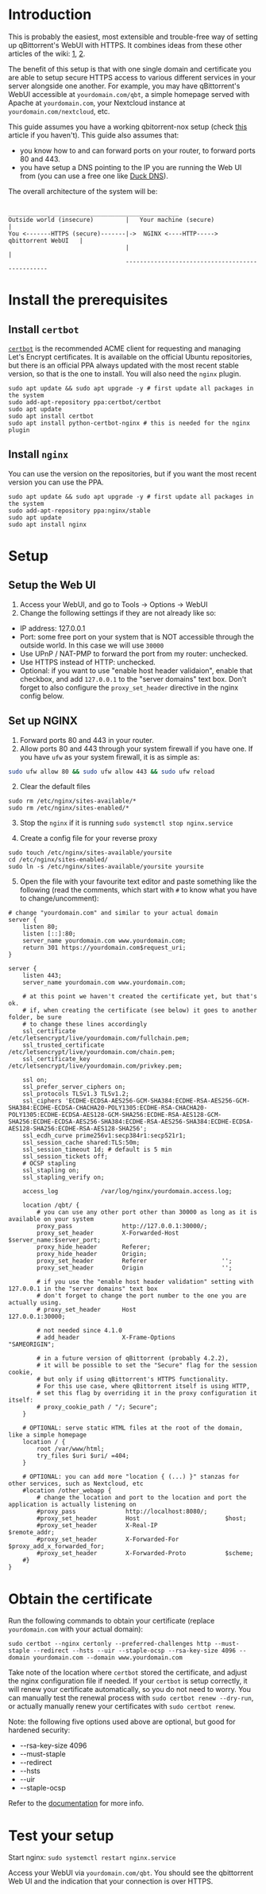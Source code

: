 # Introduction
This is probably the easiest, most extensible and trouble-free way of setting up qBittorrent's WebUI with HTTPS. It combines ideas from these other articles of the wiki: [1][qbt-webui-https], [2][qbt-reverse-proxy].

The benefit of this setup is that with one single domain and certificate you are able to setup secure HTTPS access to various different services in your server alongside one another. For example, you may have qBittorrent's WebUI accessible at `yourdomain.com/qbt`, a simple homepage served with Apache at `yourdomain.com`, your Nextcloud instance at `yourdomain.com/nextcloud`, etc.

This guide assumes you have a working qbitorrent-nox setup (check [this][qbt-nox-wiki-setup] article if you haven't).
This guide also assumes that:
* you know how to and can forward ports on your router, to forward ports 80 and 443.
* you have setup a DNS pointing to the IP you are running the Web UI from (you can use a free one like [Duck DNS][duckdns-url]).

The overall architecture of the system will be:
```
                                 ________________________________________________
Outside world (insecure)         |   Your machine (secure)                      |
You <-------HTTPS (secure)-------|->  NGINX <----HTTP-----> qbittorrent WebUI   |
                                 |                                              |
                                 ------------------------------------------------
```

# Install the prerequisites
## Install `certbot`
[`certbot`][certbot-url] is the recommended ACME client for requesting and managing Let's Encrypt certificates. It is available on the official Ubuntu repositories, but there is an official PPA always updated with the most recent stable version, so that is the one to install. You will also need the `nginx` plugin.
```shell
sudo apt update && sudo apt upgrade -y # first update all packages in the system
sudo add-apt-repository ppa:certbot/certbot
sudo apt update
sudo apt install certbot 
sudo apt install python-certbot-nginx # this is needed for the nginx plugin
```

## Install `nginx`
You can use the version on the repositories, but if you want the most recent version you can use the PPA.
```shell
sudo apt update && sudo apt upgrade -y # first update all packages in the system
sudo add-apt-repository ppa:nginx/stable
sudo apt update
sudo apt install nginx
```
# Setup

## Setup the Web UI

1. Access your WebUI, and go to Tools -> Options -> WebUI
2. Change the following settings if they are not already like so:
* IP address: 127.0.0.1
* Port: some free port on your system that is NOT accessible through the outside world. In this case we will use `30000`
* Use UPnP / NAT-PMP to forward the port from my router: unchecked.
* Use HTTPS instead of HTTP: unchecked.
* Optional: if you want to use "enable host header validaion", enable that checkbox, and add `127.0.0.1` to the "server domains" text box. Don't forget to also configure the `proxy_set_header` directive in the nginx config below.


## Set up NGINX

1. Forward ports 80 and 443 in your router.
2. Allow ports 80 and 443 through your system firewall if you have one.
If you have `ufw` as your system firewall, it is as simple as:

```bash
sudo ufw allow 80 && sudo ufw allow 443 && sudo ufw reload
```

2. Clear the default files
```shell
sudo rm /etc/nginx/sites-available/*
sudo rm /etc/nginx/sites-enabled/*
```
3. Stop the `nginx` if it is running
`sudo systemctl stop nginx.service`

4. Create a config file for your reverse proxy
```shell
sudo touch /etc/nginx/sites-available/yoursite
cd /etc/nginx/sites-enabled/
sudo ln -s /etc/nginx/sites-available/yoursite yoursite 
```
5. Open the file with your favourite text editor and paste something like the following (read the comments, which start with `#` to know what you have to change/uncomment):
```nginx
# change "yourdomain.com" and similar to your actual domain
server {
    listen 80;
    listen [::]:80;
    server_name yourdomain.com www.yourdomain.com;
    return 301 https://yourdomain.com$request_uri;
}

server {
    listen 443;
    server_name yourdomain.com www.yourdomain.com;

    # at this point we haven't created the certificate yet, but that's ok.
    # if, when creating the certificate (see below) it goes to another folder, be sure
    # to change these lines accordingly
    ssl_certificate           /etc/letsencrypt/live/yourdomain.com/fullchain.pem;
    ssl_trusted_certificate   /etc/letsencrypt/live/yourdomain.com/chain.pem;
    ssl_certificate_key       /etc/letsencrypt/live/yourdomain.com/privkey.pem;

    ssl on;
    ssl_prefer_server_ciphers on;
    ssl_protocols TLSv1.3 TLSv1.2;
    ssl_ciphers 'ECDHE-ECDSA-AES256-GCM-SHA384:ECDHE-RSA-AES256-GCM-SHA384:ECDHE-ECDSA-CHACHA20-POLY1305:ECDHE-RSA-CHACHA20-POLY1305:ECDHE-ECDSA-AES128-GCM-SHA256:ECDHE-RSA-AES128-GCM-SHA256:ECDHE-ECDSA-AES256-SHA384:ECDHE-RSA-AES256-SHA384:ECDHE-ECDSA-AES128-SHA256:ECDHE-RSA-AES128-SHA256';
    ssl_ecdh_curve prime256v1:secp384r1:secp521r1;
    ssl_session_cache shared:TLS:50m;
    ssl_session_timeout 1d; # default is 5 min 
    ssl_session_tickets off;
    # OCSP stapling
    ssl_stapling on; 
    ssl_stapling_verify on;

    access_log            /var/log/nginx/yourdomain.access.log;

    location /qbt/ {
        # you can use any other port other than 30000 as long as it is available on your system
        proxy_pass              http://127.0.0.1:30000/;
        proxy_set_header        X-Forwarded-Host            $server_name:$server_port;
        proxy_hide_header       Referer;
        proxy_hide_header       Origin;
        proxy_set_header        Referer                     '';
        proxy_set_header        Origin                      '';

        # if you use the "enable host header validation" setting with 127.0.0.1 in the "server domains" text box
        # don't forget to change the port number to the one you are actually using.
        # proxy_set_header      Host                        127.0.0.1:30000; 

        # not needed since 4.1.0
        # add_header            X-Frame-Options             "SAMEORIGIN";

        # in a future version of qBittorrent (probably 4.2.2),
        # it will be possible to set the "Secure" flag for the session cookie,
        # but only if using qBittorrent's HTTPS functionality.
        # For this use case, where qBittorrent itself is using HTTP,
        # set this flag by overriding it in the proxy configuration it itself:
        # proxy_cookie_path / "/; Secure";
    }

    # OPTIONAL: serve static HTML files at the root of the domain, like a simple homepage
    location / {
        root /var/www/html;
        try_files $uri $uri/ =404;
    }

    # OPTIONAL: you can add more "location { (...) }" stanzas for other services, such as Nextcloud, etc
    #location /other_webapp {
        # change the location and port to the location and port the application is actually listening on
        #proxy_pass              http://localhost:8080/;
        #proxy_set_header        Host                        $host;
        #proxy_set_header        X-Real-IP                   $remote_addr;
        #proxy_set_header        X-Forwarded-For             $proxy_add_x_forwarded_for;
        #proxy_set_header        X-Forwarded-Proto           $scheme;
    #}
}
```

# Obtain the certificate

Run the following commands to obtain your certificate (replace `yourdomain.com` with your actual domain):
```shell
sudo certbot --nginx certonly --preferred-challenges http --must-staple --redirect --hsts --uir --staple-ocsp --rsa-key-size 4096 --domain yourdomain.com --domain www.yourdomain.com
```
Take note of the location where `certbot` stored the certificate, and adjust the nginx configuration file if needed.
If your `certbot` is setup correctly, it will renew your certificate automatically, so you do not need to worry.
You can manually test the renewal process with `sudo certbot renew --dry-run`, or actually manually renew your certificates with `sudo certbot renew`.

Note: the following five options used above are optional, but good for hardened security:
* --rsa-key-size 4096
* --must-staple
* --redirect
* --hsts
* --uir
* --staple-ocsp

Refer to the [documentation][certbot-docs-cmd-opt] for more info.

# Test your setup

Start nginx:
`sudo systemctl restart nginx.service`

Access your WebUI via `yourdomain.com/qbt`. You should see the qbittorrent Web UI and the indication that your connection is over HTTPS.


[qbt-webui-https]:https://github.com/qbittorrent/qBittorrent/wiki/Linux-Web-UI-setting-up-HTTPS-with-Let's-Encrypt-certificates
[qbt-reverse-proxy]:https://github.com/qbittorrent/qBittorrent/wiki/NGINX-Reverse-Proxy-for-Web-UI
[qbt-nox-wiki-setup]: https://github.com/qbittorrent/qBittorrent/wiki/Setting-up-qBittorrent-on-Ubuntu-server-as-daemon-with-Web-interface-(15.04-and-newer)
[duckdns-url]: https://www.duckdns.org/
[certbot-url]: https://certbot.eff.org/
[certbot-docs-cmd-opt]: https://certbot.eff.org/docs/using.html#certbot-command-line-options